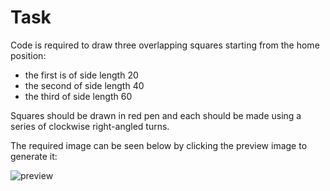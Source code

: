 # Task

Code is required to draw three overlapping squares starting from the home position:
- the first is of side length 20
- the second of side length 40
- the third of side length 60

Squares should be drawn in red pen and each should be made using a series of clockwise right-angled turns.

The required image can be seen below by clicking the preview image to generate it:

![preview](turtlepreview)